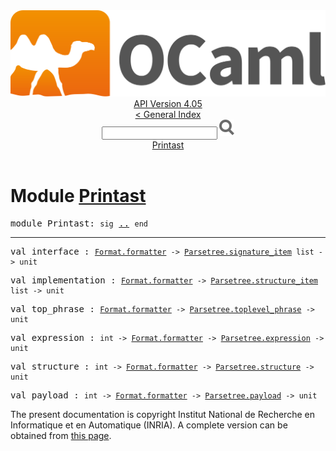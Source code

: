 <!-- ((! set title API !)) ((! set documentation !)) ((! set api !)) ((! set nobreadcrumb !)) -->
<div class="api"><header><nav class="toc brand"><a class="brand" href="https://ocaml.org/"><img src="colour-logo-gray.svg" class="svg" alt="OCaml"></a></nav><nav class="toc"><div class="toc_version"><a href="/docs" id="version-select">API Version 4.05</a></div><a href="index.html">&lt; General Index</a><div class="api_search"><input type="text" name="apisearch" id="api_search" oninput="mySearch(false);" onkeypress="this.oninput();" onclick="this.oninput();" onpaste="this.oninput();">
<img src="search_icon.svg" alt="Search" class="svg" onclick="mySearch(false)"></div>
<div id="search_results"></div><div class="toc_title"><a href="#top">Printast</a></div><ul></ul></nav></header>

<h1>Module <a href="type_Printast.html">Printast</a></h1>

<pre><span class="keyword">module</span> Printast: <code class="code"><span class="keyword">sig</span></code> <a href="Printast.html">..</a> <code class="code"><span class="keyword">end</span></code></pre><hr width="100%">

<pre><span id="VALinterface"><span class="keyword">val</span> interface</span> : <code class="type"><a href="Format.html#TYPEformatter">Format.formatter</a> -&gt; <a href="Parsetree.html#TYPEsignature_item">Parsetree.signature_item</a> list -&gt; unit</code></pre>
<pre><span id="VALimplementation"><span class="keyword">val</span> implementation</span> : <code class="type"><a href="Format.html#TYPEformatter">Format.formatter</a> -&gt; <a href="Parsetree.html#TYPEstructure_item">Parsetree.structure_item</a> list -&gt; unit</code></pre>
<pre><span id="VALtop_phrase"><span class="keyword">val</span> top_phrase</span> : <code class="type"><a href="Format.html#TYPEformatter">Format.formatter</a> -&gt; <a href="Parsetree.html#TYPEtoplevel_phrase">Parsetree.toplevel_phrase</a> -&gt; unit</code></pre>
<pre><span id="VALexpression"><span class="keyword">val</span> expression</span> : <code class="type">int -&gt; <a href="Format.html#TYPEformatter">Format.formatter</a> -&gt; <a href="Parsetree.html#TYPEexpression">Parsetree.expression</a> -&gt; unit</code></pre>
<pre><span id="VALstructure"><span class="keyword">val</span> structure</span> : <code class="type">int -&gt; <a href="Format.html#TYPEformatter">Format.formatter</a> -&gt; <a href="Parsetree.html#TYPEstructure">Parsetree.structure</a> -&gt; unit</code></pre>
<pre><span id="VALpayload"><span class="keyword">val</span> payload</span> : <code class="type">int -&gt; <a href="Format.html#TYPEformatter">Format.formatter</a> -&gt; <a href="Parsetree.html#TYPEpayload">Parsetree.payload</a> -&gt; unit</code></pre><div class="copyright">The present documentation is copyright Institut National de Recherche en Informatique et en Automatique (INRIA). A complete version can be obtained from <a href="http://caml.inria.fr/pub/docs/manual-ocaml/">this page</a>.</div></div>